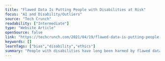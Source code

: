 ```yaml
---
title: "Flawed Data Is Putting People with Disabilities at Risk"
focus: "AI and Disability/Outliers"
source: "Tech Crunch"
readability: ["Intermediate"]
type: "Website Article"
openSource: false
link: "https://techcrunch.com/2021/04/19/flawed-data-is-putting-people-with-disabilities-at-risk/"
keywords: []
learnTags: ["bias","disability","ethics"]
summary: "People with disabilities have long been harmed by flawed data and data tools. Disabilities don’t fit within the formulaic structure of AI, which is programmed to find patterns and form groups. "
---
```


